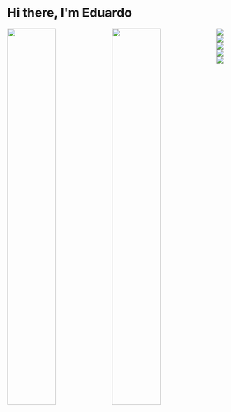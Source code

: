# Hi there, I'm Eduardo

<img align="left" width="47%" src="https://github-readme-stats.vercel.app/api?username=EduardoJRP&show_icons=true&theme=radical" />

<img align="left" width="47%" src="https://github-readme-stats.vercel.app/api/top-langs/?username=EduardoJRP&layout=compact" />

<img align="left" src="https://img.shields.io/badge/mysql-%2300f.svg?style=for-the-badge&logo=mysql&logoColor=white" />
<img align="left" src="https://img.shields.io/badge/.NET-5C2D91?style=for-the-badge&logo=.net&logoColor=white" />
<img align="left" src="https://img.shields.io/badge/node.js-6DA55F?style=for-the-badge&logo=node.js&logoColor=white" />
<img src="https://img.shields.io/badge/react-%2320232a.svg?style=for-the-badge&logo=react&logoColor=%2361DAFB" />
<img src="https://img.shields.io/badge/threejs-black?style=for-the-badge&logo=three.js&logoColor=white" />

